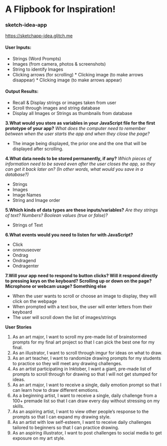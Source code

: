 # A Flipbook for Inspiration!

### sketch-idea-app

https://sketchapp-idea.glitch.me


#### User Inputs:
* Strings (Word Prompts)
* Images (from camera, photos & screenshots)
* String to identify Images
* Clicking arrows (for scrolling)
* Clicking image (to make arrows disappear)
* Clicking image (to make arrows appear)

#### Output Results:
* Recall & Display strings or images taken from user
* Scroll through images and string database
* Display all Images or Strings as thumbnails from database

**3.What would you store as variables in your JavaScript file for the first prototype of your app?** 
_What does the computer need to remember between when the user starts the app and when they close the page?_
* The image being displayed, the prior one and the one that will be displayed after scrolling.

**4.What data needs to be stored permanently, if any?**
_Which pieces of information need to be saved even after the user closes the app, so they can get it back later on? (In other words, what would you save in a database?)_

* Strings
* Images
* Image Names
* String and Image order

**5.Which kinds of data types are these inputs/variables?**
_Are they strings of text? Numbers? Boolean values (true or false)?_

* Strings of Text

**6.What events would you need to listen for with JavaScript?**

* Click
* onmouseover
* Ondrag
* Ondragend
* Ondragenter

**7.Will your app need to respond to button clicks? Will it respond directly to pressing keys on the keyboard? Scrolling up or down on the page? Microphone or webcam usage? Something else**

* When the user wants to scroll or choose an image to display, they will click on the webpage
* When prompted with a text box, the user will enter letters from their keyboard
* The user will scroll down the list of images/strings



**User Stories**
1. As an art major, I want to scroll my pre-made list of brainstormed prompts for my final art project so that I can pick the best one for my final.
2. As an illustrator, I want to scroll through imgur for ideas on what to draw.
3. As an art teacher, I want to randomize drawing prompts for my students to practice so they will meet any drawing challenges.
4. As an artist participating in Inktober, I want a giant, pre-made list of prompts to scroll through for drawing so that I will not get stumped for ideas.
5. As an art major, I want to receive a single, daily emotion prompt so that I can learn how to draw different emotions.
6. As a beginning artist, I want to receive a single, daily challenge from a 100+ premade list so that I can draw every day without stressing on my skills.
7. As an aspiring artist, I want to view other people’s response to the prompts so that I can expand my drawing style.
8. As an artist with low self-esteem, I want to receive daily challenges tailored to beginners so that I can practice drawing.
9. As an aspiring illustrator, I want to post challenges to social media to get exposure on my art style.
